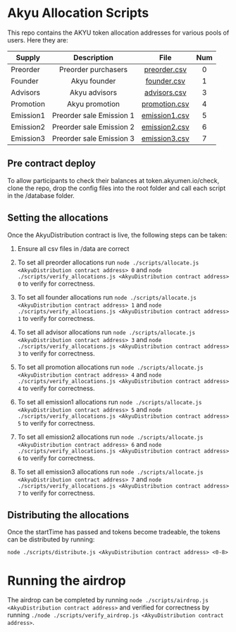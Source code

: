 # Akyu Allocation Scripts

This repo contains the AKYU token allocation addresses for various pools of users. Here they are:

| Supply        | Description           | File  | Num |
| ------------- |:-------------:|:-----:|:----:|
| Preorder | Preorder purchasers | [preorder.csv](/data/preorder.csv) | 0 |
| Founder | Akyu founder | [founder.csv](/data/founder.csv) | 1 |
| Advisors | Akyu advisors | [advisors.csv](/data/advisors.csv)| 3 |
| Promotion | Akyu promotion | [promotion.csv](/data/promotion.csv) | 4 |
| Emission1 | Preorder sale Emission 1 | [emission1.csv](/data/emission1.csv) | 5 |
| Emission2 | Preorder sale Emission 2 | [emission2.csv](/data/emission2.csv) | 6 |
| Emission3 | Preorder sale Emission 3 | [emission3.csv](data/emission3.csv) | 7 |

## Pre contract deploy

To allow participants to check their balances at token.akyumen.io/check, clone the repo, drop the config files into the root folder and call each script in the /database folder.

## Setting the allocations

Once the AkyuDistribution contract is live, the following steps can be taken:

1) Ensure all csv files in /data are correct

2) To set all preorder allocations run `node ./scripts/allocate.js <AkyuDistribution contract address> 0` and `node ./scripts/verify_allocations.js <AkyuDistribution contract address> 0` to verify for correctness.

3) To set all founder allocations run `node ./scripts/allocate.js <AkyuDistribution contract address> 1` and `node ./scripts/verify_allocations.js <AkyuDistribution contract address> 1` to verify for correctness.

4) To set all advisor allocations run `node ./scripts/allocate.js <AkyuDistribution contract address> 3` and `node ./scripts/verify_allocations.js <AkyuDistribution contract address> 3` to verify for correctness.

5) To set all promotion allocations run `node ./scripts/allocate.js <AkyuDistribution contract address> 4` and `node ./scripts/verify_allocations.js <AkyuDistribution contract address> 4` to verify for correctness.

6) To set all emission1 allocations run `node ./scripts/allocate.js <AkyuDistribution contract address> 5` and `node ./scripts/verify_allocations.js <AkyuDistribution contract address> 5` to verify for correctness.

7) To set all emission2 allocations run `node ./scripts/allocate.js <AkyuDistribution contract address> 6` and `node ./scripts/verify_allocations.js <AkyuDistribution contract address> 6` to verify for correctness.

8) To set all emission3 allocations run `node ./scripts/allocate.js <AkyuDistribution contract address> 7` and `node ./scripts/verify_allocations.js <AkyuDistribution contract address> 7` to verify for correctness.

## Distributing the allocations

Once the startTime has passed and tokens become tradeable, the tokens can be distributed by running:

`node ./scripts/distribute.js <AkyuDistribution contract address> <0-8>`

# Running the airdrop

The airdrop can be completed by running `node ./scripts/airdrop.js <AkyuDistribution contract address>` and verified for correctness by running `./node ./scripts/verify_airdrop.js <AkyuDistribution contract address>`.
